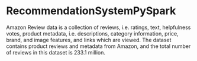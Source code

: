 # RecommendationSystemPySpark
Amazon Review data is a collection of reviews, i.e. ratings, text, helpfulness votes, product metadata, i.e. descriptions, category information, price, brand, and image features, and links which are viewed. The dataset contains product reviews and metadata from Amazon, and the total number of reviews in this dataset is 233.1 million.

